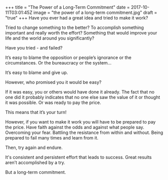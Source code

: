 +++
title = "The Power of a Long-Term Commitment"
date = 2017-10-11T03:01:45Z
image = "the power of a long-term commitment.jpg"
draft = "true"
+++
Have you ever had a great idea and tried to make it work? 

Tried to change something to the better? To accomplish something important and really worth the effort? Something that would improve your life and the world around you significantly? 

Have you tried - and failed?

It’s easy to blame the opposition or people’s ignorance or the circumstances. Or the bureaucracy or the system… 

It’s easy to blame and give up.

However, who promised you it would be easy? 

If it was easy, you or others would have done it already. The fact that no one did it probably indicates that no one else saw the value of it or thought it was possible. Or was ready to pay the price.

This means that it’s your turn!

However, if you want to make it work you will have to be prepared to pay the price. Have faith against the odds and against what people say. Overcoming your fear. Battling the resistance from within and without. Being prepared to fail many times and learn from it. 

Then, try again and endure.

It's consistent and persistent effort that leads to success. Great results aren’t accomplished by a try. 

But a long-term commitment. 